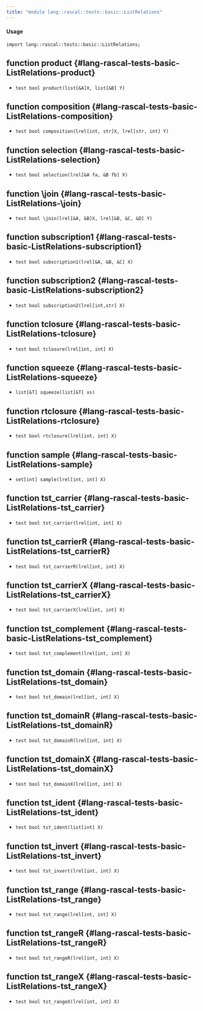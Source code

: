 ```yaml
---
title: "module lang::rascal::tests::basic::ListRelations"
---
```


#### Usage

`import lang::rascal::tests::basic::ListRelations;`

## function product {#lang-rascal-tests-basic-ListRelations-product}

* ``test bool product(list[&A]X, list[&B] Y)``

## function composition {#lang-rascal-tests-basic-ListRelations-composition}

* ``test bool composition(lrel[int, str]X, lrel[str, int] Y)``

## function selection {#lang-rascal-tests-basic-ListRelations-selection}

* ``test bool selection(lrel[&A fa, &B fb] X)``

## function \join {#lang-rascal-tests-basic-ListRelations-\join}

* ``test bool \join(lrel[&A, &B]X, lrel[&B, &C, &D] Y)``

## function subscription1 {#lang-rascal-tests-basic-ListRelations-subscription1}

* ``test bool subscription1(lrel[&A, &B, &C] X)``

## function subscription2 {#lang-rascal-tests-basic-ListRelations-subscription2}

* ``test bool subscription2(lrel[int,str] X)``

## function tclosure {#lang-rascal-tests-basic-ListRelations-tclosure}

* ``test bool tclosure(lrel[int, int] X)``

## function squeeze {#lang-rascal-tests-basic-ListRelations-squeeze}

* ``list[&T] squeeze(list[&T] xs)``

## function rtclosure {#lang-rascal-tests-basic-ListRelations-rtclosure}

* ``test bool rtclosure(lrel[int, int] X)``

## function sample {#lang-rascal-tests-basic-ListRelations-sample}

* ``set[int] sample(lrel[int, int] X)``

## function tst_carrier {#lang-rascal-tests-basic-ListRelations-tst_carrier}

* ``test bool tst_carrier(lrel[int, int] X)``

## function tst_carrierR {#lang-rascal-tests-basic-ListRelations-tst_carrierR}

* ``test bool tst_carrierR(lrel[int, int] X)``

## function tst_carrierX {#lang-rascal-tests-basic-ListRelations-tst_carrierX}

* ``test bool tst_carrierX(lrel[int, int] X)``

## function tst_complement {#lang-rascal-tests-basic-ListRelations-tst_complement}

* ``test bool tst_complement(lrel[int, int] X)``

## function tst_domain {#lang-rascal-tests-basic-ListRelations-tst_domain}

* ``test bool tst_domain(lrel[int, int] X)``

## function tst_domainR {#lang-rascal-tests-basic-ListRelations-tst_domainR}

* ``test bool tst_domainR(lrel[int, int] X)``

## function tst_domainX {#lang-rascal-tests-basic-ListRelations-tst_domainX}

* ``test bool tst_domainX(lrel[int, int] X)``

## function tst_ident {#lang-rascal-tests-basic-ListRelations-tst_ident}

* ``test bool tst_ident(list[int] X)``

## function tst_invert {#lang-rascal-tests-basic-ListRelations-tst_invert}

* ``test bool tst_invert(lrel[int, int] X)``

## function tst_range {#lang-rascal-tests-basic-ListRelations-tst_range}

* ``test bool tst_range(lrel[int, int] X)``

## function tst_rangeR {#lang-rascal-tests-basic-ListRelations-tst_rangeR}

* ``test bool tst_rangeR(lrel[int, int] X)``

## function tst_rangeX {#lang-rascal-tests-basic-ListRelations-tst_rangeX}

* ``test bool tst_rangeX(lrel[int, int] X)``


